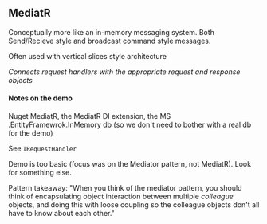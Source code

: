 ## MediatR

Conceptually more like an in-memory messaging system. Both Send/Recieve style and broadcast command style messages.

Often used with vertical slices style architecture

_Connects request handlers with the appropriate request and response objects_


#### Notes on the demo

Nuget MediatR, the MediatR DI extension, the MS .EntityFramewrok.InMemory db (so we don't need to bother with a real db for the demo)

See `IRequestHandler`

Demo is too basic (focus was on the Mediator pattern, not MediatR). Look for something else.

Pattern takeaway: "When you think of the mediator pattern, you should think of encapsulating object interaction between multiple _colleague_ objects, and doing this with loose coupling so the colleague objects don't all have to know about each other."